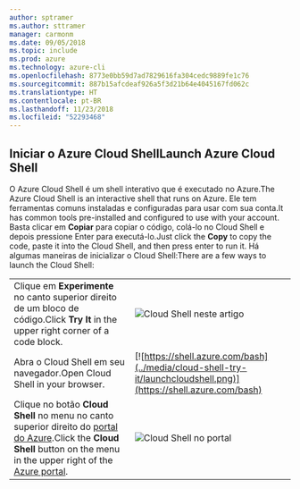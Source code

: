 ```yaml
---
author: sptramer
ms.author: sttramer
manager: carmonm
ms.date: 09/05/2018
ms.topic: include
ms.prod: azure
ms.technology: azure-cli
ms.openlocfilehash: 8773e0bb59d7ad7829616fa304cedc9889fe1c76
ms.sourcegitcommit: 887b15afcdeaf926a5f3d21b64e4045167fd062c
ms.translationtype: HT
ms.contentlocale: pt-BR
ms.lasthandoff: 11/23/2018
ms.locfileid: "52293468"
---
```

## <a name="launch-azure-cloud-shell"></a><span data-ttu-id="8920d-101">Iniciar o Azure Cloud Shell</span><span class="sxs-lookup"><span data-stu-id="8920d-101">Launch Azure Cloud Shell</span></span>

<span data-ttu-id="8920d-102">O Azure Cloud Shell é um shell interativo que é executado no Azure.</span><span class="sxs-lookup"><span data-stu-id="8920d-102">The Azure Cloud Shell is an interactive shell that runs on Azure.</span></span> <span data-ttu-id="8920d-103">Ele tem ferramentas comuns instaladas e configuradas para usar com sua conta.</span><span class="sxs-lookup"><span data-stu-id="8920d-103">It has common tools pre-installed and configured to use with your account.</span></span> <span data-ttu-id="8920d-104">Basta clicar em **Copiar** para copiar o código, colá-lo no Cloud Shell e depois pressione Enter para executá-lo.</span><span class="sxs-lookup"><span data-stu-id="8920d-104">Just click the **Copy** to copy the code, paste it into the Cloud Shell, and then press enter to run it.</span></span>  <span data-ttu-id="8920d-105">Há algumas maneiras de inicializar o Cloud Shell:</span><span class="sxs-lookup"><span data-stu-id="8920d-105">There are a few ways to launch the Cloud Shell:</span></span>

|   | |
|-----------------------------------------------|---|
| <span data-ttu-id="8920d-106">Clique em **Experimente** no canto superior direito de um bloco de código.</span><span class="sxs-lookup"><span data-stu-id="8920d-106">Click **Try It** in the upper right corner of a code block.</span></span> | ![Cloud Shell neste artigo](../media/cloud-shell-try-it/cli-try-it.png) |
| <span data-ttu-id="8920d-108">Abra o Cloud Shell em seu navegador.</span><span class="sxs-lookup"><span data-stu-id="8920d-108">Open Cloud Shell in your browser.</span></span> | [![https://shell.azure.com/bash](../media/cloud-shell-try-it/launchcloudshell.png)](https://shell.azure.com/bash) |
| <span data-ttu-id="8920d-109">Clique no botão **Cloud Shell** no menu no canto superior direito do [portal do Azure](https://portal.azure.com).</span><span class="sxs-lookup"><span data-stu-id="8920d-109">Click the **Cloud Shell** button on the menu in the upper right of the [Azure portal](https://portal.azure.com).</span></span> | ![Cloud Shell no portal](../media/cloud-shell-try-it/cloud-shell-menu.png) |
